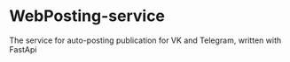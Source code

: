 # WebPosting-service
The service for auto-posting publication for VK and Telegram, written with FastApi
